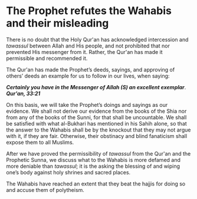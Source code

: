 The Prophet refutes the Wahabis and their misleading
====================================================

There is no doubt that the Holy Qur'an has acknowledged intercession and
*tawassul* between Allah and His people, and not prohibited that nor
prevented His messenger from it. Rather, the Qur'an has made it
permissible and recommended it.

The Qur'an has made the Prophet’s deeds, sayings, and approving of
others’ deeds an example for us to follow in our lives, when saying:

***Certainly you have in the Messenger of Allah (S) an excellent
exemplar***. ***Qur'an, 33:21***

On this basis, we will take the Prophet’s doings and sayings as our
evidence. We shall not derive our evidence from the books of the Shia
nor from any of the books of the Sunni, for that shall be uncountable.
We shall be satisfied with what al-Bukhari has mentioned in his Sahih
alone, so that the answer to the Wahabis shall be by the knockout that
they may not argue with it, if they are fair. Otherwise, their obstinacy
and blind fanaticism shall expose them to all Muslims.

After we have proved the permissibility of *tawassul* from the Qur'an
and the Prophetic Sunna, we discuss what to the Wahabis is more defamed
and more deniable than *tawassul*; it is the asking the blessing of and
wiping one’s body against holy shrines and sacred places.

The Wahabis have reached an extent that they beat the hajjis for doing
so and accuse them of polytheism.


